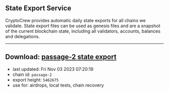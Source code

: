 ## State Export Service
CryptoCrew provides automatic daily state exports for all chains we validate. State export files can be used as genesis files and are a snapshot of the current blockchain state, including all validators, accounts, balances and delegations.

---
**Download: [passage-2 state export](https://dl.ccvalidators.com/SERVICE/passage/passage-2_export_5462675.json)**
---

- last updated: Fri Nov 03 2023 07:20:19
- chain id: `passage-2`
- export height: `5462675`
- use for: airdrops, local tests, chain recovery

